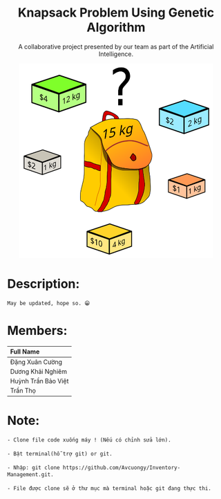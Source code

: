 <div style="text-align:center;">
    <h1>Knapsack Problem Using Genetic Algorithm</h1>
    <p style="font-size: em; font-weight: normal;">
        A collaborative project presented by our team as part of the Artificial Intelligence.
        </p>
    <img src="https://raw.githubusercontent.com/Avcuongy/Avcuongy/main/Pictures/Knapsack.svg.png" alt="Description of Image" style="width: 450px; height: 450px;">
    </p>
</div>


# Description: 
```
May be updated, hope so. 😁
```
# Members:

| Full Name                             |
| :------------------------------------ |
| Đặng Xuân Cường |
| Dương Khải Nghiêm |
| Huỳnh Trần Bảo Việt |
| Trần Thọ |

# Note:
```
- Clone file code xuống máy ! (Nếu có chỉnh sửa lớn).

- Bật terminal(hỗ trợ git) or git.

- Nhập: git clone https://github.com/Avcuongy/Inventory-Management.git.

- File được clone sẽ ở thư mục mà terminal hoặc git đang thực thi.
```

